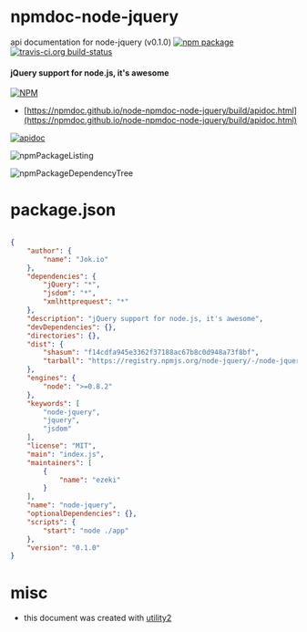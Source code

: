 # npmdoc-node-jquery

api documentation for  node-jquery (v0.1.0)  [![npm package](https://img.shields.io/npm/v/npmdoc-node-jquery.svg?style=flat-square)](https://www.npmjs.org/package/npmdoc-node-jquery) [![travis-ci.org build-status](https://api.travis-ci.org/npmdoc/node-npmdoc-node-jquery.svg)](https://travis-ci.org/npmdoc/node-npmdoc-node-jquery)
#### jQuery support for node.js, it's awesome

[![NPM](https://nodei.co/npm/node-jquery.png?downloads=true&downloadRank=true&stars=true)](https://www.npmjs.com/package/node-jquery)

- [https://npmdoc.github.io/node-npmdoc-node-jquery/build/apidoc.html](https://npmdoc.github.io/node-npmdoc-node-jquery/build/apidoc.html)

[![apidoc](https://npmdoc.github.io/node-npmdoc-node-jquery/build/screenCapture.buildCi.browser.%252Ftmp%252Fbuild%252Fapidoc.html.png)](https://npmdoc.github.io/node-npmdoc-node-jquery/build/apidoc.html)

![npmPackageListing](https://npmdoc.github.io/node-npmdoc-node-jquery/build/screenCapture.npmPackageListing.svg)

![npmPackageDependencyTree](https://npmdoc.github.io/node-npmdoc-node-jquery/build/screenCapture.npmPackageDependencyTree.svg)



# package.json

```json

{
    "author": {
        "name": "Jok.io"
    },
    "dependencies": {
        "jQuery": "*",
        "jsdom": "*",
        "xmlhttprequest": "*"
    },
    "description": "jQuery support for node.js, it's awesome",
    "devDependencies": {},
    "directories": {},
    "dist": {
        "shasum": "f14cdfa945e3362f37188ac67b8c0d948a73f8bf",
        "tarball": "https://registry.npmjs.org/node-jquery/-/node-jquery-0.1.0.tgz"
    },
    "engines": {
        "node": ">=0.8.2"
    },
    "keywords": [
        "node-jquery",
        "jquery",
        "jsdom"
    ],
    "license": "MIT",
    "main": "index.js",
    "maintainers": [
        {
            "name": "ezeki"
        }
    ],
    "name": "node-jquery",
    "optionalDependencies": {},
    "scripts": {
        "start": "node ./app"
    },
    "version": "0.1.0"
}
```



# misc
- this document was created with [utility2](https://github.com/kaizhu256/node-utility2)
